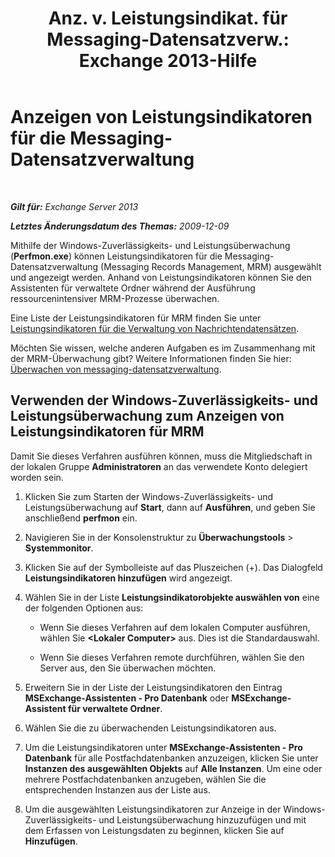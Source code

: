 ﻿---
title: 'Anz. v. Leistungsindikat. für Messaging-Datensatzverw.: Exchange 2013-Hilfe'
TOCTitle: Anzeigen von Leistungsindikatoren für die Messaging-Datensatzverwaltung
ms:assetid: ec374d31-2797-4f8b-8c96-3839d01a662c
ms:mtpsurl: https://technet.microsoft.com/de-de/library/Bb397227(v=EXCHG.150)
ms:contentKeyID: 51409363
ms.date: 04/24/2018
mtps_version: v=EXCHG.150
ms.translationtype: HT
---

# Anzeigen von Leistungsindikatoren für die Messaging-Datensatzverwaltung

 

_**Gilt für:** Exchange Server 2013_

_**Letztes Änderungsdatum des Themas:** 2009-12-09_

Mithilfe der Windows-Zuverlässigkeits- und Leistungsüberwachung (**Perfmon.exe**) können Leistungsindikatoren für die Messaging-Datensatzverwaltung (Messaging Records Management, MRM) ausgewählt und angezeigt werden. Anhand von Leistungsindikatoren können Sie den Assistenten für verwaltete Ordner während der Ausführung ressourcenintensiver MRM-Prozesse überwachen.

Eine Liste der Leistungsindikatoren für MRM finden Sie unter [Leistungsindikatoren für die Verwaltung von Nachrichtendatensätzen](performance-counters-for-https://docs.microsoft.com/de-de/exchange/security-and-compliance/messaging-records-management/messaging-records-management).

Möchten Sie wissen, welche anderen Aufgaben es im Zusammenhang mit der MRM-Überwachung gibt? Weitere Informationen finden Sie hier: [Überwachen von messaging-datensatzverwaltung](monitoring-https://docs.microsoft.com/de-de/exchange/security-and-compliance/messaging-records-management/messaging-records-management).

## Verwenden der Windows-Zuverlässigkeits- und Leistungsüberwachung zum Anzeigen von Leistungsindikatoren für MRM

Damit Sie dieses Verfahren ausführen können, muss die Mitgliedschaft in der lokalen Gruppe **Administratoren** an das verwendete Konto delegiert worden sein.

1.  Klicken Sie zum Starten der Windows-Zuverlässigkeits- und Leistungsüberwachung auf **Start**, dann auf **Ausführen**, und geben Sie anschließend **perfmon** ein.

2.  Navigieren Sie in der Konsolenstruktur zu **Überwachungstools** \> **Systemmonitor**.

3.  Klicken Sie auf der Symbolleiste auf das Pluszeichen (+). Das Dialogfeld **Leistungsindikatoren hinzufügen** wird angezeigt.

4.  Wählen Sie in der Liste **Leistungsindikatorobjekte auswählen von** eine der folgenden Optionen aus:
    
      - Wenn Sie dieses Verfahren auf dem lokalen Computer ausführen, wählen Sie **\<Lokaler Computer\>** aus. Dies ist die Standardauswahl.
    
      - Wenn Sie dieses Verfahren remote durchführen, wählen Sie den Server aus, den Sie überwachen möchten.

5.  Erweitern Sie in der Liste der Leistungsindikatoren den Eintrag **MSExchange-Assistenten - Pro Datenbank** oder **MSExchange-Assistent für verwaltete Ordner**.

6.  Wählen Sie die zu überwachenden Leistungsindikatoren aus.

7.  Um die Leistungsindikatoren unter **MSExchange-Assistenten - Pro Datenbank** für alle Postfachdatenbanken anzuzeigen, klicken Sie unter **Instanzen des ausgewählten Objekts** auf **Alle Instanzen**. Um eine oder mehrere Postfachdatenbanken anzugeben, wählen Sie die entsprechenden Instanzen aus der Liste aus.

8.  Um die ausgewählten Leistungsindikatoren zur Anzeige in der Windows-Zuverlässigkeits- und Leistungsüberwachung hinzuzufügen und mit dem Erfassen von Leistungsdaten zu beginnen, klicken Sie auf **Hinzufügen**.

